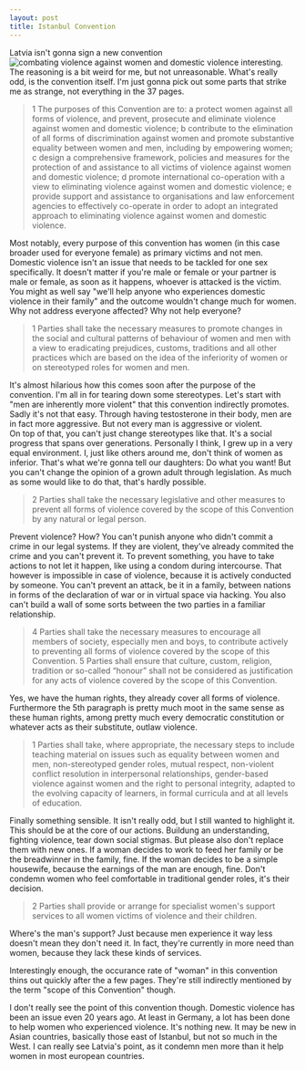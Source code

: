 ```yaml
---
layout: post
title: Istanbul Convention
---
```


Latvia isn't gonna sign a new convention ![combating violence against women and domestic violence](http://eng.lsm.lv/article/society/society/justice-ministry-advice-says-latvia-should-not-sign-istanbul-convention.a181484/) interesting. The reasoning is a bit weird for me, but not unreasonable. What's really odd, is the convention itself. I'm just gonna pick out some parts that strike me as strange, not everything in the 37 pages.

>1 The purposes of this Convention are to:
a protect women against all forms of violence, and prevent, prosecute and eliminate violence against women and domestic violence;
b contribute to the elimination of all forms of discrimination against women and promote substantive equality between women and men, including by empowering women;
c design a comprehensive framework, policies and measures for the protection of and assistance to all victims of violence against women and domestic violence;
d promote international co-operation with a view to eliminating violence against women and domestic violence;
e provide support and assistance to organisations and law enforcement agencies to effectively co-operate in order to adopt an integrated approach to eliminating violence against women and domestic violence.

Most notably, every purpose of this convention has women (in this case broader used for everyone female) as primary victims and not men. Domestic violence isn't an issue that needs to be tackled for one sex specifically. It doesn't matter if you're male or female or your partner is male or female, as soon as it happens, whoever is attacked is the victim. You might as well say "we'll help anyone who experiences domestic violence in their family" and the outcome wouldn't change much for women. Why not address everyone affected? Why not help everyone? 

>1 Parties shall take the necessary measures to promote changes in the social and cultural patterns of behaviour of women and men with a view to eradicating prejudices, customs, traditions and all other practices which are based on the idea of the inferiority of women or on stereotyped roles for women and men.

It's almost hilarious how this comes soon after the purpose of the convention. I'm all in for tearing down some stereotypes. Let's start with "men are inherently more violent" that this convention indirectly promotes. 
Sadly it's not that easy. Through having testosterone in their body, men are in fact more aggressive. But not every man is aggressive or violent.  
On top of that, you can't just change stereotypes like that. It's a social progress that spans over generations. Personally I think, I grew up in a very equal environment. I, just like others around me, don't think of women as inferior. That's what we're gonna tell our daughters: Do what you want! 
But you can't change the opinion of a grown adult through legislation. As much as some would like to do that, that's hardly possible. 

>2 Parties shall take the necessary legislative and other measures to prevent all forms of violence covered by the scope of this Convention by any natural or legal person.

Prevent violence? How? You can't punish anyone who didn't commit a crime in our legal systems. If they are violent, they've already commited the crime and you can't prevent it. To prevent something, you have to take actions to not let it happen, like using a condom during intercourse. That however is impossible in case of violence, because it is actively conducted by someone. 
You can't prevent an attack, be it in a family, between nations in forms of the declaration of war or in virtual space via hacking. You also can't build a wall of some sorts between the two parties in a familiar relationship. 

>4 Parties shall take the necessary measures to encourage all members of society, especially men and boys, to contribute actively to preventing all forms of violence covered by the scope of this Convention.
>5 Parties shall ensure that culture, custom, religion, tradition or so-called “honour” shall not be considered as justification for any acts of violence covered by the scope of this Convention.

Yes, we have the human rights, they already cover all forms of violence. Furthermore the 5th paragraph is pretty much moot in the same sense as these human rights, among pretty much every democratic constitution or whatever acts as their substitute, outlaw violence. 

>1 Parties shall take, where appropriate, the necessary steps to include teaching material on issues such as equality between women and men, non-stereotyped gender roles, mutual respect, non-violent conflict resolution in interpersonal relationships, gender-based violence against women and the right to personal integrity, adapted to the evolving capacity of learners, in formal curricula and at all levels of education.

Finally something sensible. It isn't really odd, but I still wanted to highlight it. This should be at the core of our actions. Buildung an understanding, fighting violence, tear down social stigmas. But please also don't replace them with new ones. If a woman decides to work to feed her family or be the breadwinner in the family, fine. If the woman decides to be a simple housewife, because the earnings of the man are enough, fine. Don't condemn women who feel comfortable in traditional gender roles, it's their decision.

>2 Parties shall provide or arrange for specialist women's support services to all women victims of violence and their children.

Where's the man's support? Just because men experience it way less doesn't mean they don't need it. In fact, they're currently in more need than women, because they lack these kinds of services.

Interestingly enough, the occurance rate of "woman" in this convention thins out quickly after the a few pages. They're still indirectly mentioned by the term "scope of this Convention" though.

I don't really see the point of this convention though. Domestic violence has been an issue even 20 years ago. At least in Germany, a lot has been done to help women who experienced violence. It's nothing new. It may be new in Asian countries, basically those east of Istanbul, but not so much in the West. I can really see Latvia's point, as it condemn men more than it help women in most european countries.